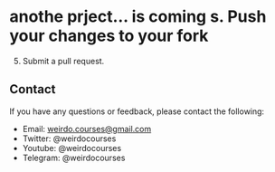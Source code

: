 # anothe prject... is coming s. Push your changes to your fork

5. Submit a pull request.

## Contact

If you have any questions or feedback, please contact the following:

* Email: <weirdo.courses@gmail.com>
* Twitter: @weirdocourses
* Youtube: @weirdocourses
* Telegram: @weirdocourses
